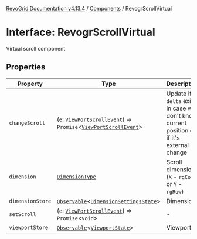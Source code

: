 [RevoGrid Documentation v4.13.4](README.md) / [Components](Namespace.Components.md) / RevogrScrollVirtual

# Interface: RevogrScrollVirtual

Virtual scroll component

## Properties

| Property | Type | Description | Defined in |
| ------ | ------ | ------ | ------ |
| `changeScroll` | (`e`: [`ViewPortScrollEvent`](TypeAlias.ViewPortScrollEvent.md)) => `Promise`\<[`ViewPortScrollEvent`](TypeAlias.ViewPortScrollEvent.md)\> | Update if `delta` exists in case we don't know current position or if it's external change | [src/components.d.ts:673](https://github.com/revolist/revogrid/blob/325e86c31155d90566dec588c08b121b0ae7657a/src/components.d.ts#L673) |
| `dimension` | [`DimensionType`](TypeAlias.DimensionType.md) | Scroll dimension (`X` - `rgCol` or `Y` - `rgRow`) | [src/components.d.ts:677](https://github.com/revolist/revogrid/blob/325e86c31155d90566dec588c08b121b0ae7657a/src/components.d.ts#L677) |
| `dimensionStore` | [`Observable`](TypeAlias.Observable.md)\<[`DimensionSettingsState`](Interface.DimensionSettingsState.md)\> | Dimensions | [src/components.d.ts:681](https://github.com/revolist/revogrid/blob/325e86c31155d90566dec588c08b121b0ae7657a/src/components.d.ts#L681) |
| `setScroll` | (`e`: [`ViewPortScrollEvent`](TypeAlias.ViewPortScrollEvent.md)) => `Promise`\<`void`\> | - | [src/components.d.ts:682](https://github.com/revolist/revogrid/blob/325e86c31155d90566dec588c08b121b0ae7657a/src/components.d.ts#L682) |
| `viewportStore` | [`Observable`](TypeAlias.Observable.md)\<[`ViewportState`](Interface.ViewportState.md)\> | Viewport | [src/components.d.ts:686](https://github.com/revolist/revogrid/blob/325e86c31155d90566dec588c08b121b0ae7657a/src/components.d.ts#L686) |

